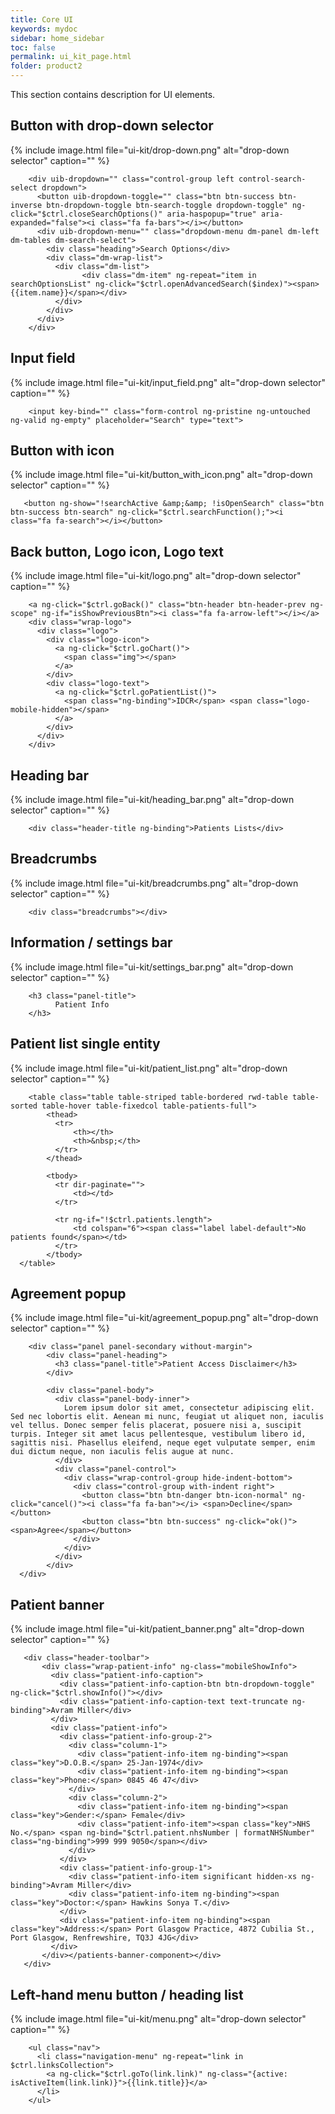 ```yaml
---
title: Core UI
keywords: mydoc
sidebar: home_sidebar
toc: false
permalink: ui_kit_page.html
folder: product2
---
```


This section contains description for UI elements.

## Button with drop-down selector
{% include image.html file="ui-kit/drop-down.png" alt="drop-down selector" caption="" %}
```
    <div uib-dropdown="" class="control-group left control-search-select dropdown">
      <button uib-dropdown-toggle="" class="btn btn-success btn-inverse btn-dropdown-toggle btn-search-toggle dropdown-toggle" ng-click="$ctrl.closeSearchOptions()" aria-haspopup="true" aria-expanded="false"><i class="fa fa-bars"></i></button>
      <div uib-dropdown-menu="" class="dropdown-menu dm-panel dm-left dm-tables dm-search-select">
        <div class="heading">Search Options</div>
        <div class="dm-wrap-list">
          <div class="dm-list">
                <div class="dm-item" ng-repeat="item in searchOptionsList" ng-click="$ctrl.openAdvancedSearch($index)"><span>{{item.name}}</span></div>
          </div>
        </div>
      </div>
    </div>
```

## Input field
{% include image.html file="ui-kit/input_field.png" alt="drop-down selector" caption="" %}
```
    <input key-bind="" class="form-control ng-pristine ng-untouched ng-valid ng-empty" placeholder="Search" type="text">
```

## Button with icon
{% include image.html file="ui-kit/button_with_icon.png" alt="drop-down selector" caption="" %}
```
   <button ng-show="!searchActive &amp;&amp; !isOpenSearch" class="btn btn-success btn-search" ng-click="$ctrl.searchFunction();"><i class="fa fa-search"></i></button>
```

## Back button, Logo icon, Logo text
{% include image.html file="ui-kit/logo.png" alt="drop-down selector" caption="" %}
```
    <a ng-click="$ctrl.goBack()" class="btn-header btn-header-prev ng-scope" ng-if="isShowPreviousBtn"><i class="fa fa-arrow-left"></i></a>
    <div class="wrap-logo">
      <div class="logo">
        <div class="logo-icon">
          <a ng-click="$ctrl.goChart()">
            <span class="img"></span>
          </a>
        </div>
        <div class="logo-text">
          <a ng-click="$ctrl.goPatientList()">
            <span class="ng-binding">IDCR</span> <span class="logo-mobile-hidden"></span>
          </a>
        </div>
      </div>
    </div>
```

## Heading bar
{% include image.html file="ui-kit/heading_bar.png" alt="drop-down selector" caption="" %}
```
    <div class="header-title ng-binding">Patients Lists</div>
```

## Breadcrumbs
{% include image.html file="ui-kit/breadcrumbs.png" alt="drop-down selector" caption="" %}
```
    <div class="breadcrumbs"></div>
```

## Information / settings bar
{% include image.html file="ui-kit/settings_bar.png" alt="drop-down selector" caption="" %}
```
    <h3 class="panel-title">
          Patient Info
    </h3>
```

## Patient list single entity
{% include image.html file="ui-kit/patient_list.png" alt="drop-down selector" caption="" %}
```
    <table class="table table-striped table-bordered rwd-table table-sorted table-hover table-fixedcol table-patients-full">
        <thead>
          <tr>
              <th></th>
              <th>&nbsp;</th>
          </tr>
        </thead>

        <tbody>
          <tr dir-paginate="">
              <td></td>
          </tr>

          <tr ng-if="!$ctrl.patients.length">
              <td colspan="6"><span class="label label-default">No patients found</span></td>
          </tr>
        </tbody>
  </table>
```

## Agreement popup
{% include image.html file="ui-kit/agreement_popup.png" alt="drop-down selector" caption="" %}
```
    <div class="panel panel-secondary without-margin">
        <div class="panel-heading">
          <h3 class="panel-title">Patient Access Disclaimer</h3>
        </div>

        <div class="panel-body">
          <div class="panel-body-inner">
            Lorem ipsum dolor sit amet, consectetur adipiscing elit. Sed nec lobortis elit. Aenean mi nunc, feugiat ut aliquet non, iaculis vel tellus. Donec semper felis placerat, posuere nisi a, suscipit turpis. Integer sit amet lacus pellentesque, vestibulum libero id, sagittis nisi. Phasellus eleifend, neque eget vulputate semper, enim dui dictum neque, non iaculis felis augue at nunc.
          </div>
          <div class="panel-control">
            <div class="wrap-control-group hide-indent-bottom">
              <div class="control-group with-indent right">
                <button class="btn btn-danger btn-icon-normal" ng-click="cancel()"><i class="fa fa-ban"></i> <span>Decline</span></button>
                <button class="btn btn-success" ng-click="ok()"><span>Agree</span></button>
              </div>
            </div>
          </div>
        </div>
  </div>
```

## Patient banner
{% include image.html file="ui-kit/patient_banner.png" alt="drop-down selector" caption="" %}
```
   <div class="header-toolbar">
       <div class="wrap-patient-info" ng-class="mobileShowInfo">
         <div class="patient-info-caption">
           <div class="patient-info-caption-btn btn-dropdown-toggle" ng-click="$ctrl.showInfo()"></div>
           <div class="patient-info-caption-text text-truncate ng-binding">Avram Miller</div>
         </div>
         <div class="patient-info">
           <div class="patient-info-group-2">
             <div class="column-1">
               <div class="patient-info-item ng-binding"><span class="key">D.O.B.</span> 25-Jan-1974</div>
               <div class="patient-info-item ng-binding"><span class="key">Phone:</span> 0845 46 47</div>
             </div>
             <div class="column-2">
               <div class="patient-info-item ng-binding"><span class="key">Gender:</span> Female</div>
               <div class="patient-info-item"><span class="key">NHS No.</span> <span ng-bind="$ctrl.patient.nhsNumber | formatNHSNumber" class="ng-binding">999 999 9050</span></div>
             </div>
           </div>
           <div class="patient-info-group-1">
             <div class="patient-info-item significant hidden-xs ng-binding">Avram Miller</div>
             <div class="patient-info-item ng-binding"><span class="key">Doctor:</span> Hawkins Sonya T.</div>
           </div>
           <div class="patient-info-item ng-binding"><span class="key">Address:</span> Port Glasgow Practice, 4872 Cubilia St., Port Glasgow, Renfrewshire, TQ3J 4JG</div>
         </div>
       </div></patients-banner-component></div>
   </div>
```

## Left-hand menu button / heading list
{% include image.html file="ui-kit/menu.png" alt="drop-down selector" caption="" %}
```
    <ul class="nav">
      <li class="navigation-menu" ng-repeat="link in $ctrl.linksCollection">
        <a ng-click="$ctrl.goTo(link.link)" ng-class="{active: isActiveItem(link.link)}">{{link.title}}</a>
      </li>
    </ul>
```